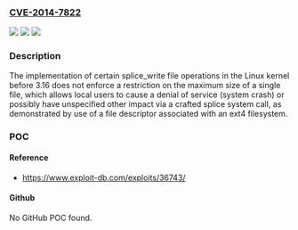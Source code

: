 ### [CVE-2014-7822](https://cve.mitre.org/cgi-bin/cvename.cgi?name=CVE-2014-7822)
![](https://img.shields.io/static/v1?label=Product&message=n%2Fa&color=blue)
![](https://img.shields.io/static/v1?label=Version&message=n%2Fa&color=blue)
![](https://img.shields.io/static/v1?label=Vulnerability&message=n%2Fa&color=brighgreen)

### Description

The implementation of certain splice_write file operations in the Linux kernel before 3.16 does not enforce a restriction on the maximum size of a single file, which allows local users to cause a denial of service (system crash) or possibly have unspecified other impact via a crafted splice system call, as demonstrated by use of a file descriptor associated with an ext4 filesystem.

### POC

#### Reference
- https://www.exploit-db.com/exploits/36743/

#### Github
No GitHub POC found.

